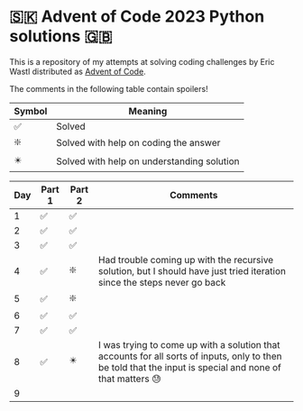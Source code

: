 # 🇸🇰 Advent of Code 2023 Python solutions 🇬🇧

This is a repository of my attempts at solving coding challenges by Eric Wastl distributed as [Advent of Code](https://adventofcode.com/).

The comments in the following table contain spoilers!


| Symbol | Meaning |
| ------ | ------- | 
|   ✅   | Solved  | 
|   ❇️    | Solved with help on coding the answer | 
|   ✴️    | Solved with help on understanding solution | 

| Day | Part 1 | Part 2 | Comments |
| --- | ------ | ------ | -------- |
|  1  |   ✅   |   ✅   |          |
|  2  |   ✅   |   ✅   |          |
|  3  |   ✅   |   ✅   |          |
|  4  |   ✅   |   ❇️    | Had trouble coming up with the recursive solution, but I should have just tried iteration since the steps never go back |
|  5  |   ✅   |   ❇️    |          |
|  6  |   ✅   |   ✅   |          |
|  7  |   ✅   |   ✅   |          |
|  8  |   ✅   |   ✴️    | I was trying to come up with a solution that accounts for all sorts of inputs, only to then be told that the input is special and none of that matters 😓 |
|  9  |        |        |          |